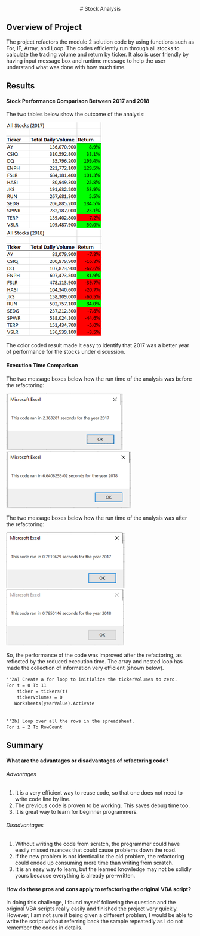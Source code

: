 <p align="center">
# Stock Analysis

## Overview of Project
The project refactors the module 2 solution code by using functions such as For, IF, Array, and Loop. The codes efficiently run through all stocks to calculate the trading volume and return by ticker. It also is user friendly by having input message box and runtime message to help the user understand what was done with how much time. 

## Results

#### Stock Performance Comparison Between 2017 and 2018

The two tables below show the outcome of the analysis: 

![](https://github.com/lu-chang-axonic/stock-analysis/blob/main/images/2017%20Result%20for%20Stock%20Analysis.png)
![](https://github.com/lu-chang-axonic/stock-analysis/blob/main/images/2018%20Result%20for%20Stock%20Analysis.png)

The color coded result made it easy to identify that 2017 was a better year of performance for the stocks under discussion. 

#### Execution Time Comparison
The two message boxes below how the run time of the analysis was before the refactoring:

![](https://github.com/lu-chang-axonic/stock-analysis/blob/main/images/Original%20Run%20Time%202017.PNG)
![](https://github.com/lu-chang-axonic/stock-analysis/blob/main/images/Original%20Run%20Time%202018.PNG)

The two message boxes below how the run time of the analysis was after the refactoring:

![](https://github.com/lu-chang-axonic/stock-analysis/blob/main/images/VBA_Challenge_2017.PNG)
![](https://github.com/lu-chang-axonic/stock-analysis/blob/main/images/VBA_Challenge_2018.PNG)

So, the performance of the code was improved after the refactoring, as reflected by the reduced execution time. The array and nested loop has made the collection of information very efficient (shown below). 

        
    ''2a) Create a for loop to initialize the tickerVolumes to zero.
    For t = 0 To 11
        ticker = tickers(t)
        tickerVolumes = 0
       Worksheets(yearValue).Activate

        
    ''2b) Loop over all the rows in the spreadsheet.
    For i = 2 To RowCount


## Summary
#### What are the advantages or disadvantages of refactoring code?
###### Advantages
1. It is a very efficient way to reuse code, so that one does not need to write code line by line. 
2. The previous code is proven to be working. This saves debug time too.
3. It is great way to learn for beginner programmers. 

###### Disadvantages
1. Without writing the code from scratch, the programmer could have easily missed nuances that could cause problems down the road.
2. If the new problem is not identical to the old problem, the refactoring could ended up consuming more time than writing from scratch.
3. It is an easy way to learn, but the learned knowledge may not be solidly yours because everything is already pre-written.

#### How do these pros and cons apply to refactoring the original VBA script?
In doing this challenge, I found myself following the question and the original VBA scripts really easily and finished the project very quickly. However, I am not sure if being given a different problem, I would be able to write the script without referring back the sample repeatedly as I do not remember the codes in details.

